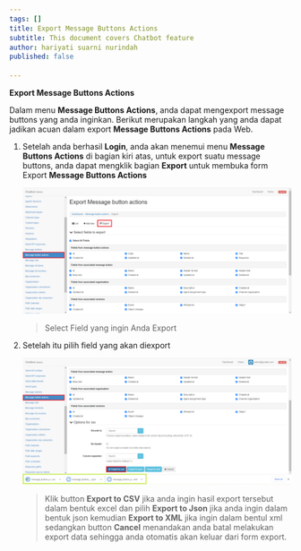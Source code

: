 ```yaml
---
tags: []
title: Export Message Buttons Actions
subtitle: This document covers Chatbot feature
author: hariyati suarni nurindah
published: false

---
```

**Export Message Buttons Actions**

Dalam menu **Message Buttons Actions**, anda dapat mengexport message buttons yang anda inginkan. Berikut merupakan langkah yang anda dapat jadikan acuan dalam export **Message Buttons Actions** pada Web.

1. Setelah anda berhasil **Login**, anda akan menemui menu **Message Buttons Actions** di bagian kiri atas, untuk export suatu message buttons, anda dapat mengklik bagian **Export** untuk membuka form Export **Message Buttons Actions**

   ![](/uploads/messagebuttonsactions2.PNG)

   > Select Field yang ingin Anda Export
2. Setelah itu pilih field yang akan diexport 

   ![](/uploads/message-button-actions5.PNG)

   > Klik button **Export to CSV** jika anda ingin hasil export tersebut dalam bentuk excel dan pilih **Export to Json** jika anda ingin dalam bentuk json kemudian **Export to XML** jika ingin dalam bentul xml sedangkan button **Cancel** menandakan anda batal melakukan export data sehingga anda otomatis akan keluar dari form export.